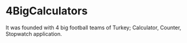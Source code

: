 # 4BigCalculators
 It was founded with 4 big football teams of Turkey; Calculator, Counter, Stopwatch application.
